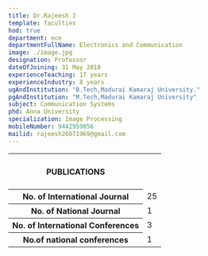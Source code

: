 ```yaml
---
title: Dr.Rajeesh J
template: faculties
hod: true
department: ece
departmentFullName: Electronics and Communication
image: ./image.jpg
designation: Professor
dateOfJoining: 31 May 2018
experienceTeaching: 17 years
experienceIndustry: 8 years
ugAndInstitution: "B.Tech,Madurai Kamaraj University."
pgAndInstitution: "M.Tech,Madurai Kamaraj University"
subject: Communication Systems
phd: Anna University
specialization: Image Processing
mobileNumber: 9442959056
mailid: rajeesh26071969@gmail.com
---
```


<table style="width:100%">
<tr>
  <th><h4>PUBLICATIONS</h4></th>
  <th></th>
  </tr>
  <tr>
  <th>No. of International Journal</th>
  <td>25</td>
  </tr>
  <tr>
  <th>No. of National Journal</th>
  <td>1</td>
  </tr>
  <tr>
  <th>No. of International Conferences</th>
  <td>3</td>
  </tr>
  <tr>
  <th>No.of national conferences</th>
  <td>1</td>
  </tr>
  
  </table>
